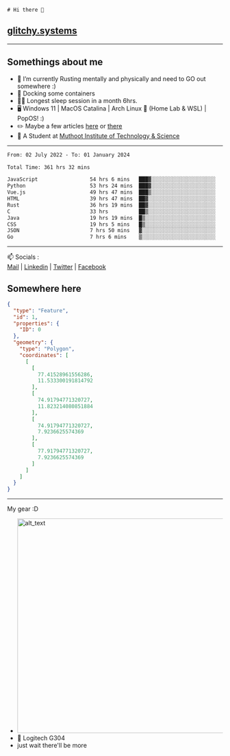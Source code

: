 ```
# Hi there 👋
```
## [glitchy.systems](https://glitchy.systems)
---

## Somethings about me



- 🌱 I’m currently Rusting mentally and physically and need to GO out somewhere :)
- 🐋 Docking some containers
- 😶‍🌫️ Longest sleep session in a month 6hrs.
- 🖥️ Windows 11 | MacOS Catalina | Arch Linux 🦩 (Home Lab & WSL) | PopOS! :)
- ✏️ Maybe a few articles [here](https://medium.com/@advaithnarayanan8) or [there](https://medium.com/@advaithnarayanan8)
- 📑 A Student at [Muthoot Institute of Technology & Science](https://mgmits.ac.in/)



---

<!--START_SECTION:waka-->

```txt
From: 02 July 2022 - To: 01 January 2024

Total Time: 361 hrs 32 mins

JavaScript                 54 hrs 6 mins   ███▓░░░░░░░░░░░░░░░░░░░░░   14.96 %
Python                     53 hrs 24 mins  ███▓░░░░░░░░░░░░░░░░░░░░░   14.77 %
Vue.js                     49 hrs 47 mins  ███▒░░░░░░░░░░░░░░░░░░░░░   13.77 %
HTML                       39 hrs 47 mins  ██▓░░░░░░░░░░░░░░░░░░░░░░   11.00 %
Rust                       36 hrs 19 mins  ██▓░░░░░░░░░░░░░░░░░░░░░░   10.05 %
C                          33 hrs          ██▒░░░░░░░░░░░░░░░░░░░░░░   09.13 %
Java                       19 hrs 19 mins  █▒░░░░░░░░░░░░░░░░░░░░░░░   05.34 %
CSS                        19 hrs 5 mins   █▒░░░░░░░░░░░░░░░░░░░░░░░   05.28 %
JSON                       7 hrs 50 mins   ▓░░░░░░░░░░░░░░░░░░░░░░░░   02.17 %
Go                         7 hrs 6 mins    ▒░░░░░░░░░░░░░░░░░░░░░░░░   01.97 %
```

<!--END_SECTION:waka-->

---

📫 Socials :<br>
[Mail](mailto:advaithnarayanan8@gmail.com) | [Linkedin](https://www.linkedin.com/in/advaith-narayanan-a72152214/) | [Twitter](https://twitter.com/advaithnarayan) | [Facebook](https://screenmessage.com/qinq)

## Somewhere here

```geojson
{
  "type": "Feature",
  "id": 1,
  "properties": {
    "ID": 0
  },
  "geometry": {
    "type": "Polygon",
    "coordinates": [
      [
        [
          77.41528961556286,
          11.533300191814792
        ],
        [
          74.91794771320727,
          11.823214080851884
        ],
        [
          74.91794771320727,
          7.9236625574369
        ],
        [
          77.91794771320727,
          7.9236625574369
        ]
      ]
    ]
  }
}
```


--- 
My gear :D

- [<img alt="alt_text" width="500px" src="https://valid.x86.fr/cache/banner/xv24bv-6.png" />](https://valid.x86.fr/xv24bv)
- 🐁 Logitech G304
- just wait there'll be more

